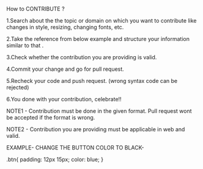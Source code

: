 How to CONTRIBUTE ?

1.Search about the the topic or domain on which you want to contribute like changes in style, resizing, changing fonts, etc.

2.Take the reference from below example and structure your information similar to that .

3.Check whether the contribution you are providing is valid.

4.Commit your change and go for pull request.

5.Recheck your code and push request. (wrong syntax code can be rejected)

6.You done with your contribution, celebrate!!

NOTE1 - Contribution must be done in the given format. Pull request wont be accepted if the format is wrong.

NOTE2 - Contribution you are providing must be applicable in web and valid.

EXAMPLE- CHANGE THE BUTTON COLOR TO BLACK-

.btn{ padding: 12px 15px; color: blue; }
